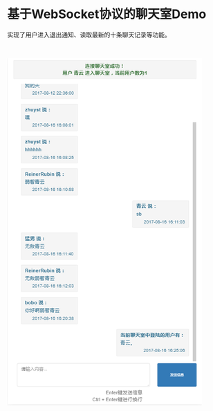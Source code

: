 <h1>基于WebSocket协议的聊天室Demo</h1>
<p>实现了用户进入退出通知、读取最新的十条聊天记录等功能。</p>
<br/>

![alt text](https://github.com/zhuyst/ChatRoom/blob/master/Screenshots/1.png)
